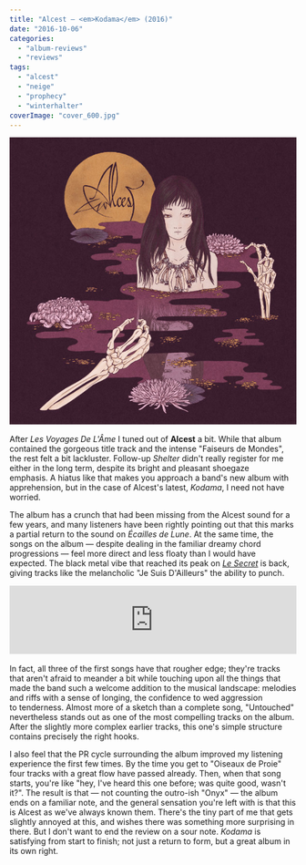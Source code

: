 ```yaml
---
title: "Alcest – <em>Kodama</em> (2016)"
date: "2016-10-06"
categories: 
  - "album-reviews"
  - "reviews"
tags: 
  - "alcest"
  - "neige"
  - "prophecy"
  - "winterhalter"
coverImage: "cover_600.jpg"
---
```


![cover_600](images/cover_600.jpg)

After _Les Voyages De L'Âme_ I tuned out of **Alcest** a bit. While that album contained the gorgeous title track and the intense "Faiseurs de Mondes", the rest felt a bit lackluster. Follow-up _Shelter_ didn't really register for me either in the long term, despite its bright and pleasant shoegaze emphasis. A hiatus like that makes you approach a band's new album with apprehension, but in the case of Alcest's latest, _Kodama_, I need not have worried.

The album has a crunch that had been missing from the Alcest sound for a few years, and many listeners have been rightly pointing out that this marks a partial return to the sound on _Écailles de Lune_. At the same time, the songs on the album — despite dealing in the familiar dreamy chord progressions — feel more direct and less floaty than I would have expected. The black metal vibe that reached its peak on _[Le Secret](http://www.eveningoflight.nl/2011/05/16/review-alcest-le-secret-2011/)_ is back, giving tracks like the melancholic "Je Suis D'Ailleurs" the ability to punch.

<iframe style="border: 0; width: 100%; height: 120px;" src="https://bandcamp.com/EmbeddedPlayer/album=3672356025/size=large/bgcol=333333/linkcol=2ebd35/tracklist=false/artwork=small/transparent=true/" width="300" height="150" seamless=""><a href="http://alcest.bandcamp.com/album/kodama">Kodama by Alcest</a></iframe>

In fact, all three of the first songs have that rougher edge; they're tracks that aren't afraid to meander a bit while touching upon all the things that made the band such a welcome addition to the musical landscape: melodies and riffs with a sense of longing, the confidence to wed aggression to tenderness. Almost more of a sketch than a complete song, "Untouched" nevertheless stands out as one of the most compelling tracks on the album. After the slightly more complex earlier tracks, this one's simple structure contains precisely the right hooks.

I also feel that the PR cycle surrounding the album improved my listening experience the first few times. By the time you get to "Oiseaux de Proie" four tracks with a great flow have passed already. Then, when that song starts, you're like "hey, I've heard this one before; was quite good, wasn't it?". The result is that — not counting the outro-ish "Onyx" — the album ends on a familiar note, and the general sensation you're left with is that this is Alcest as we've always known them. There's the tiny part of me that gets slightly annoyed at this, and wishes there was something more surprising in there. But I don't want to end the review on a sour note. _Kodama_ is satisfying from start to finish; not just a return to form, but a great album in its own right.
